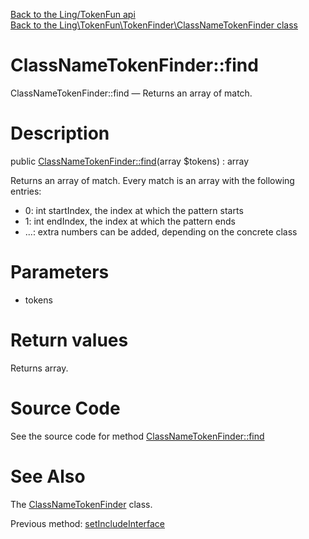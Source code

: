 [Back to the Ling/TokenFun api](https://github.com/lingtalfi/TokenFun/blob/master/doc/api/Ling/TokenFun.md)<br>
[Back to the Ling\TokenFun\TokenFinder\ClassNameTokenFinder class](https://github.com/lingtalfi/TokenFun/blob/master/doc/api/Ling/TokenFun/TokenFinder/ClassNameTokenFinder.md)


ClassNameTokenFinder::find
================



ClassNameTokenFinder::find — Returns an array of match.




Description
================


public [ClassNameTokenFinder::find](https://github.com/lingtalfi/TokenFun/blob/master/doc/api/Ling/TokenFun/TokenFinder/ClassNameTokenFinder/find.md)(array $tokens) : array




Returns an array of match.
Every match is an array with the following entries:

- 0: int startIndex, the index at which the pattern starts
- 1: int endIndex, the index at which the pattern ends
- ...: extra numbers can be added, depending on the concrete class




Parameters
================


- tokens

    


Return values
================

Returns array.








Source Code
===========
See the source code for method [ClassNameTokenFinder::find](https://github.com/lingtalfi/TokenFun/blob/master/TokenFinder/ClassNameTokenFinder.php#L69-L110)


See Also
================

The [ClassNameTokenFinder](https://github.com/lingtalfi/TokenFun/blob/master/doc/api/Ling/TokenFun/TokenFinder/ClassNameTokenFinder.md) class.

Previous method: [setIncludeInterface](https://github.com/lingtalfi/TokenFun/blob/master/doc/api/Ling/TokenFun/TokenFinder/ClassNameTokenFinder/setIncludeInterface.md)<br>

